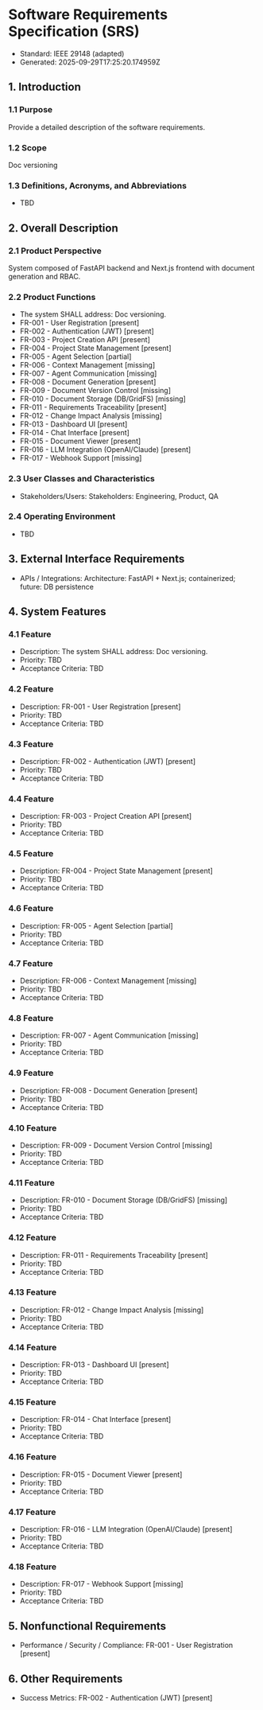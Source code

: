 # Software Requirements Specification (SRS)

- Standard: IEEE 29148 (adapted)
- Generated: 2025-09-29T17:25:20.174959Z

## 1. Introduction
### 1.1 Purpose
Provide a detailed description of the software requirements.

### 1.2 Scope
Doc versioning

### 1.3 Definitions, Acronyms, and Abbreviations
- TBD

## 2. Overall Description
### 2.1 Product Perspective
System composed of FastAPI backend and Next.js frontend with document generation and RBAC.

### 2.2 Product Functions
- The system SHALL address: Doc versioning.
- FR-001 - User Registration [present]
- FR-002 - Authentication (JWT) [present]
- FR-003 - Project Creation API [present]
- FR-004 - Project State Management [present]
- FR-005 - Agent Selection [partial]
- FR-006 - Context Management [missing]
- FR-007 - Agent Communication [missing]
- FR-008 - Document Generation [present]
- FR-009 - Document Version Control [missing]
- FR-010 - Document Storage (DB/GridFS) [missing]
- FR-011 - Requirements Traceability [present]
- FR-012 - Change Impact Analysis [missing]
- FR-013 - Dashboard UI [present]
- FR-014 - Chat Interface [present]
- FR-015 - Document Viewer [present]
- FR-016 - LLM Integration (OpenAI/Claude) [present]
- FR-017 - Webhook Support [missing]

### 2.3 User Classes and Characteristics
- Stakeholders/Users: Stakeholders: Engineering, Product, QA

### 2.4 Operating Environment
- TBD

## 3. External Interface Requirements
- APIs / Integrations: Architecture: FastAPI + Next.js; containerized; future: DB persistence

## 4. System Features
### 4.1 Feature
- Description: The system SHALL address: Doc versioning.
- Priority: TBD
- Acceptance Criteria: TBD
### 4.2 Feature
- Description: FR-001 - User Registration [present]
- Priority: TBD
- Acceptance Criteria: TBD
### 4.3 Feature
- Description: FR-002 - Authentication (JWT) [present]
- Priority: TBD
- Acceptance Criteria: TBD
### 4.4 Feature
- Description: FR-003 - Project Creation API [present]
- Priority: TBD
- Acceptance Criteria: TBD
### 4.5 Feature
- Description: FR-004 - Project State Management [present]
- Priority: TBD
- Acceptance Criteria: TBD
### 4.6 Feature
- Description: FR-005 - Agent Selection [partial]
- Priority: TBD
- Acceptance Criteria: TBD
### 4.7 Feature
- Description: FR-006 - Context Management [missing]
- Priority: TBD
- Acceptance Criteria: TBD
### 4.8 Feature
- Description: FR-007 - Agent Communication [missing]
- Priority: TBD
- Acceptance Criteria: TBD
### 4.9 Feature
- Description: FR-008 - Document Generation [present]
- Priority: TBD
- Acceptance Criteria: TBD
### 4.10 Feature
- Description: FR-009 - Document Version Control [missing]
- Priority: TBD
- Acceptance Criteria: TBD
### 4.11 Feature
- Description: FR-010 - Document Storage (DB/GridFS) [missing]
- Priority: TBD
- Acceptance Criteria: TBD
### 4.12 Feature
- Description: FR-011 - Requirements Traceability [present]
- Priority: TBD
- Acceptance Criteria: TBD
### 4.13 Feature
- Description: FR-012 - Change Impact Analysis [missing]
- Priority: TBD
- Acceptance Criteria: TBD
### 4.14 Feature
- Description: FR-013 - Dashboard UI [present]
- Priority: TBD
- Acceptance Criteria: TBD
### 4.15 Feature
- Description: FR-014 - Chat Interface [present]
- Priority: TBD
- Acceptance Criteria: TBD
### 4.16 Feature
- Description: FR-015 - Document Viewer [present]
- Priority: TBD
- Acceptance Criteria: TBD
### 4.17 Feature
- Description: FR-016 - LLM Integration (OpenAI/Claude) [present]
- Priority: TBD
- Acceptance Criteria: TBD
### 4.18 Feature
- Description: FR-017 - Webhook Support [missing]
- Priority: TBD
- Acceptance Criteria: TBD

## 5. Nonfunctional Requirements
- Performance / Security / Compliance: FR-001 - User Registration [present]

## 6. Other Requirements
- Success Metrics: FR-002 - Authentication (JWT) [present]